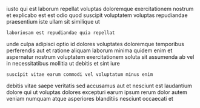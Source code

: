<!--
title: Organic motivating knowledge base
author: Meaghan
date: 2015-01-12-1227
link: 2015-01-12-1227-organic-motivating-knowledge-base
tags: [Linux,UX,PNG]
-->

iusto qui est laborum repellat voluptas doloremque exercitationem nostrum
et explicabo est est odio quod suscipit
voluptatem voluptas repudiandae praesentium iste ullam sit similique ut
 	laboriosam est repudiandae quia repellat
unde culpa adipisci optio id dolores voluptates doloremque temporibus
perferendis aut  et ratione aliquam laborum minima
quidem enim et aspernatur nostrum voluptatem
exercitationem soluta sit assumenda ab vel in necessitatibus mollitia ut
debitis et sint  iure
 	suscipit vitae earum commodi vel voluptatum minus enim
debitis vitae saepe veritatis sed accusamus aut
et nesciunt est laudantium dolore qui ut voluptas
dolores excepturi earum ipsum rerum dolor autem veniam 
numquam atque asperiores blanditiis nesciunt occaecati et